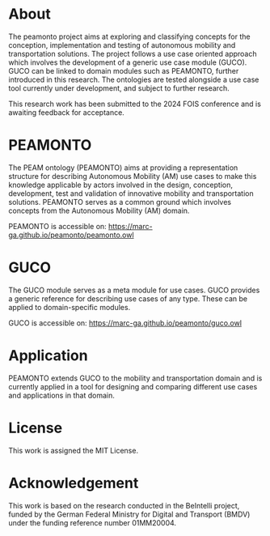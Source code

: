# About

The peamonto project aims at exploring and classifying concepts for the conception, implementation and testing of autonomous mobility and transportation solutions. The project follows a use case oriented approach which involves the development of a generic use case module (GUCO). GUCO can be linked to domain modules such as PEAMONTO, further introduced in this research. The ontologies are tested alongside a use case tool currently under development, and subject to further research.

This research work has been submitted to the 2024 FOIS conference and is awaiting feedback for acceptance.

# PEAMONTO
The PEAM ontology (PEAMONTO) aims at providing a representation structure for describing Autonomous Mobility (AM) use cases to make this knowledge applicable by actors involved in the design, conception, development, test and validation of innovative mobility and transportation solutions. PEAMONTO serves as a common ground which involves concepts from the Autonomous Mobility (AM) domain.

PEAMONTO is accessible on: <https://marc-ga.github.io/peamonto/peamonto.owl>

# GUCO
The GUCO module serves as a meta module for use cases. GUCO provides a generic reference for describing use cases of any type. These can be applied to domain-specific modules.

GUCO is accessible on: <https://marc-ga.github.io/peamonto/guco.owl>

# Application
PEAMONTO extends GUCO to the mobility and transportation domain and is currently applied in a tool for designing and comparing different use cases and applications in that domain.

# License

This work is assigned the MIT License.

# Acknowledgement

This work is based on the research conducted in the BeIntelli project, funded by the German Federal Ministry for Digital and Transport (BMDV) under the funding reference number 01MM20004.
